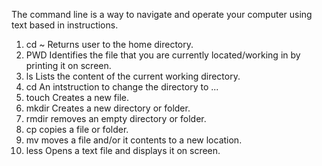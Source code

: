 The command line is a way to navigate and operate your computer using text based in instructions.
1. cd ~ Returns user to the home directory.
2. PWD Identifies the file that you are currently located/working in by printing it on screen.
3. ls Lists the content of the current working directory.
4. cd An intstruction to change the directory to ...
5. touch Creates a new file.
6. mkdir Creates a new directory or folder.
7. rmdir removes an empty directory or folder.
8. cp copies a file or folder.
9. mv moves a file and/or it contents to a new location.
10. less Opens a text file and displays it on screen.

